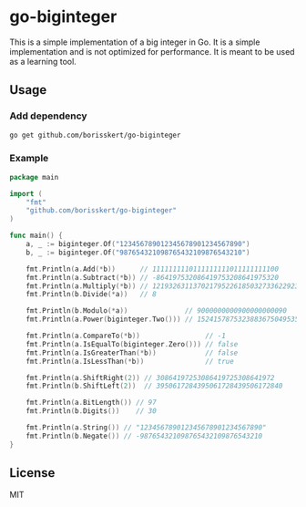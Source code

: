 # go-biginteger

This is a simple implementation of a big integer in Go. It is a simple implementation and is not optimized for performance. It is meant to be used as a learning tool.

## Usage

### Add dependency

```bash
go get github.com/borisskert/go-biginteger
```

### Example

```go
package main

import (
	"fmt"
	"github.com/borisskert/go-biginteger"
)

func main() {
	a, _ := biginteger.Of("123456789012345678901234567890")
	b, _ := biginteger.Of("987654321098765432109876543210")

	fmt.Println(a.Add(*b))      // 1111111110111111111011111111100
	fmt.Println(a.Subtract(*b)) // -864197532086419753208641975320
	fmt.Println(a.Multiply(*b)) // 121932631137021795226185032733622923332237463801111263526900
	fmt.Println(b.Divide(*a))   // 8

	fmt.Println(b.Modulo(*a))              // 9000000000900000000090
	fmt.Println(a.Power(biginteger.Two())) // 15241578753238836750495351562536198787501905199875019052100

	fmt.Println(a.CompareTo(*b))                // -1
	fmt.Println(a.IsEqualTo(biginteger.Zero())) // false
	fmt.Println(a.IsGreaterThan(*b))            // false
	fmt.Println(a.IsLessThan(*b))               // true

	fmt.Println(a.ShiftRight(2)) // 30864197253086419725308641972
	fmt.Println(b.ShiftLeft(2))  // 3950617284395061728439506172840

	fmt.Println(a.BitLength()) // 97
	fmt.Println(b.Digits())    // 30

	fmt.Println(a.String()) // "123456789012345678901234567890"
	fmt.Println(b.Negate()) // -987654321098765432109876543210
}
```

## License

MIT
